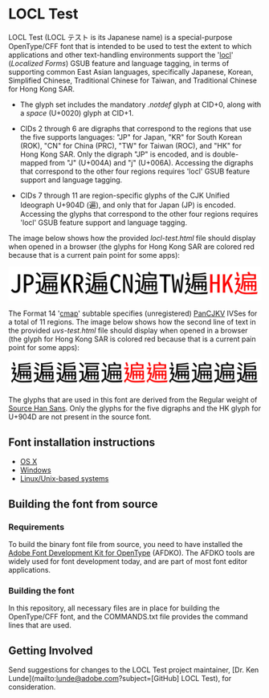 # LOCL Test

LOCL Test (LOCL &#x30C6;&#x30B9;&#x30C8; is its Japanese name) is a special-purpose OpenType/CFF font that is intended to be used to test the extent to which applications and other text-handling environments support the '[locl](https://www.microsoft.com/typography/otspec/features_ko.htm#locl)' (*Localized Forms*) GSUB feature and language tagging, in terms of supporting common East Asian languages, specifically Japanese, Korean, Simplified Chinese, Traditional Chinese for Taiwan, and Traditional Chinese for Hong Kong SAR.

* The glyph set includes the mandatory *.notdef* glyph at CID+0, along with a *space* (U+0020) glyph at CID+1.

* CIDs 2 through 6 are digraphs that correspond to the regions that use the five supports languages: "JP" for Japan, "KR" for South Korean (ROK), "CN" for China (PRC), "TW" for Taiwan (ROC), and "HK" for Hong Kong SAR. Only the digraph "JP" is encoded, and is double-mapped from "J" (U+004A) and "j" (U+006A). Accessing the digraphs that correspond to the other four regions requires 'locl' GSUB feature support and language tagging.

* CIDs 7 through 11 are region-specific glyphs of the CJK Unified Ideograph U+904D (&#x904D;), and only that for Japan (JP) is encoded. Accessing the glyphs that correspond to the other four regions requires 'locl' GSUB feature support and language tagging.

The image below shows how the provided *locl-test.html* file should display when opened in a browser (the glyphs for Hong Kong SAR are colored red because that is a current pain point for some apps):

![alt text](https://raw.githubusercontent.com/adobe-fonts/locl-test/master/resources/locl-example.png "img-View")

The Format 14 '[cmap](https://www.microsoft.com/typography/otspec/cmap.htm)' subtable specifies (unregistered) [PanCJKV](https://github.com/adobe-type-tools/pancjkv-ivd-collection/) IVSes for a total of 11 regions. The image below shows how the second line of text in the provided *uvs-test.html* file should display when opened in a browser (the glyph for Hong Kong SAR is colored red because that is a current pain point for some apps):

![alt text](https://raw.githubusercontent.com/adobe-fonts/locl-test/master/resources/uvs-example.png "img-View")

The glyphs that are used in this font are derived from the Regular weight of [Source Han Sans](https://github.com/adobe-fonts/source-han-sans/). Only the glyphs for the five digraphs and the HK glyph for U+904D are not present in the source font.

## Font installation instructions

* [OS X](http://support.apple.com/kb/HT2509)
* [Windows](http://windows.microsoft.com/en-us/windows-vista/install-or-uninstall-fonts)
* [Linux/Unix-based systems](https://github.com/adobe-fonts/source-code-pro/issues/17#issuecomment-8967116)

## Building the font from source

### Requirements

To build the binary font file from source, you need to have installed the [Adobe Font Development Kit for OpenType](http://www.adobe.com/devnet/opentype/afdko.html) (AFDKO). The AFDKO tools are widely used for font development today, and are part of most font editor applications.

### Building the font

In this repository, all necessary files are in place for building the OpenType/CFF font, and the COMMANDS.txt file provides the command lines that are used.

## Getting Involved

Send suggestions for changes to the LOCL Test project maintainer, [Dr. Ken Lunde](mailto:lunde@adobe.com?subject=[GitHub] LOCL Test), for consideration.
